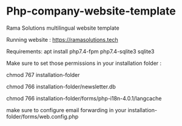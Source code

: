 # Php-company-website-template
Rama Solutions multilingual website template

Running website : https://ramasolutions.tech

Requirements:
apt install php7.4-fpm php7.4-sqlite3 sqlite3

Make sure to set those permissions in your installation folder :

chmod 767 installation-folder

chmod 766 installation-folder/newsletter.db

chmod 766 installation-folder/forms/php-i18n-4.0.1/langcache

make sure to configure email forwarding in your installation-folder/forms/web.config.php

